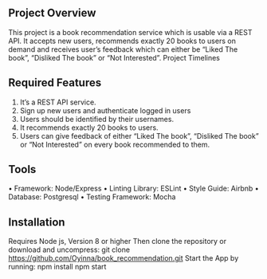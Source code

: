 ## Project Overview
This project is a book recommendation service which is usable via a REST API. It accepts new users, recommends exactly 20 books to users on demand and receives user’s feedback which can either be “Liked The book”, “Disliked The book” or “Not Interested”.
Project Timelines 
## Required Features 
1.	It’s a REST API service.
1.	Sign up new users and authenticate logged in users
1.	Users should be identified by their usernames.
4.	It recommends exactly 20 books to users.
6.	Users can give feedback of either “Liked The book”, “Disliked The book” or “Not Interested” on every book recommended to them.
## Tools 
•	Framework: Node/Express 
•	Linting Library: ESLint 
•	Style Guide: Airbnb
•	Database: Postgresql
•	Testing Framework: Mocha

## Installation
Requires Node js, Version 8 or higher
Then clone the repository or download and uncompress:
git clone https://github.com/Oyinna/book_recommendation.git
Start the App by running:
npm install
npm start
